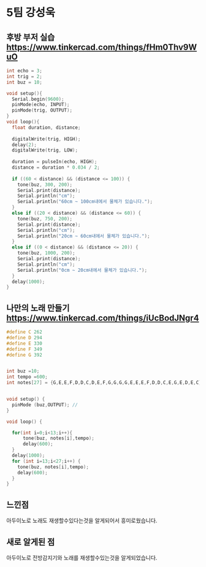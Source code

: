 # 5팀 강성욱

## 후방 부저 실습 https://www.tinkercad.com/things/fHm0Thv9WuO
```c
int echo = 3;
int trig = 2;
int buz = 10;

void setup(){
  Serial.begin(9600);
  pinMode(echo, INPUT);
  pinMode(trig, OUTPUT);
}
void loop(){
  float duration, distance;
  
  digitalWrite(trig, HIGH);
  delay(2);
  digitalWrite(trig, LOW);
  
  duration = pulseIn(echo, HIGH);
  distance = duration * 0.034 / 2;
  
  if ((60 < distance) && (distance <= 100)) {
    tone(buz, 300, 200);
    Serial.print(distance);
    Serial.println("cm");
    Serial.println("60cm ~ 100cm내에서 물체가 있습니다.");
  }
  else if ((20 < distance) && (distance <= 60)) {
    tone(buz, 750, 200);
    Serial.print(distance);
    Serial.println("cm");
    Serial.println("20cm ~ 60cm내에서 물체가 있습니다.");
  }
  else if ((0 < distance) && (distance <= 20)) {
    tone(buz, 1000, 200);
    Serial.print(distance);
    Serial.println("cm");
    Serial.println("0cm ~ 20cm내에서 물체가 있습니다.");
  }
  delay(1000);
}
```

## 나만의 노래 만들기 https://www.tinkercad.com/things/iUcBodJNgr4

```c
#define C 262
#define D 294
#define E 330
#define F 349
#define G 392


int buz =10;
int tempo =600;
int notes[27] = {G,E,E,F,D,D,C,D,E,F,G,G,G,G,E,E,E,F,D,D,C,E,G,E,D,E,C};


void setup() {
  pinMode (buz,OUTPUT); //
}

void loop() {

  for(int i=0;i<13;i++){
      tone(buz, notes[i],tempo);
      delay(600);
  }
  delay(1000);
  for (int i=13;i<27;i++) {
    tone(buz, notes[i],tempo);
    delay(600);
  }
}
```

## 느낀점

아두이노로 노래도 재생할수있다는것을 알게되어서 흥미로웠습니다.

## 새로 알게된 점

아두이노로 전방감지기와 노래를 재생할수있는것을 알게되었습니다.

